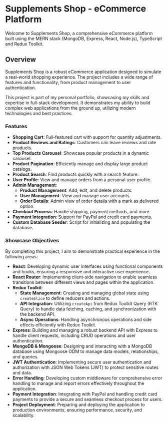 # Supplements Shop - eCommerce Platform

Welcome to Supplements Shop, a comprehensive eCommerce platform built using the MERN stack (MongoDB, Express, React, Node.js), TypeScript and Redux Toolkit.

## Overview

Supplements Shop is a robust eCommerce application designed to simulate a real-world shopping experience. The project includes a wide range of features and functionality, from product management to user authentication.

This project is part of my personal portfolio, showcasing my skills and expertise in full-stack development. It demonstrates my ability to build complex web applications from the ground up, utilizing modern technologies and best practices.

### Features

- **Shopping Cart**: Full-featured cart with support for quantity adjustments.
- **Product Reviews and Ratings**: Customers can leave reviews and rate products.
- **Top Products Carousel**: Showcase popular products in a dynamic carousel.
- **Product Pagination**: Efficiently manage and display large product catalogs.
- **Product Search**: Find products quickly with a search feature.
- **User Profile**: View and manage orders from a personal user profile.
- **Admin Management**:
  - **Product Management**: Add, edit, and delete products.
  - **User Management**: View and manage user accounts.
  - **Order Details**: Admin view of order details with a mark as delivered option.
- **Checkout Process**: Handle shipping, payment methods, and more.
- **Payment Integration**: Support for PayPal and credit card payments.
- **Custom Database Seeder**: Script for initializing and populating the database.

### Showcase Objectives

By completing this project, I aim to demonstrate practical experience in the following areas:

- **React**: Developing dynamic user interfaces using functional components and hooks, ensuring a responsive and interactive user experience.
- **React Router**: Implementing client-side navigation to enable seamless transitions between different views and pages within the application.
- **Redux Toolkit**:
  - **State Management**: Creating and managing global state using `createSlice` to define reducers and actions.
  - **API Integration**: Utilizing `createApi` from Redux Toolkit Query (RTK Query) to handle data fetching, caching, and synchronization with the backend API.
  - **Async Operations**: Handling asynchronous operations and side effects efficiently with Redux Toolkit.
- **Express**: Building and managing a robust backend API with Express to handle client requests, including CRUD operations and user authentication.
- **MongoDB & Mongoose**: Designing and interacting with a MongoDB database using Mongoose ODM to manage data models, relationships, and queries.
- **JWT Authentication**: Implementing secure user authentication and authorization with JSON Web Tokens (JWT) to protect sensitive routes and data.
- **Error Handling**: Developing custom middleware for comprehensive error handling to manage and report errors effectively throughout the application.
- **Payment Integration**: Integrating with PayPal and handling credit card payments to provide a secure and seamless checkout process for users.
- **Project Deployment**: Preparing and deploying the application to production environments, ensuring performance, security, and scalability.
